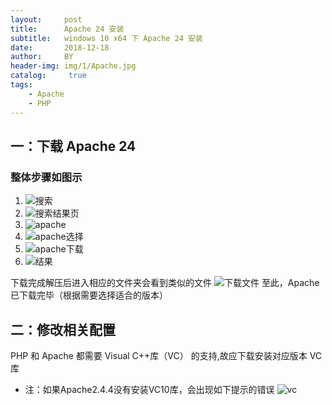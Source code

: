 ```yaml
---
layout:     post
title:      Apache 24 安装
subtitle:   windows 10 x64 下 Apache 24 安装
date:       2018-12-18
author:     BY
header-img: img/1/Apache.jpg
catalog: 	 true
tags:
    - Apache
    - PHP
---
```

## 一：下载 Apache 24
### 整体步骤如图示

1. ![搜索](https://ws2.sinaimg.cn/large/006tNbRwgy1fybvmqquovj31ff0u0hdt.jpg)
2. ![搜索结果页](https://ws4.sinaimg.cn/large/006tNbRwgy1fybvt8lqk0j31220u0wpi.jpg)
3. ![apache](https://ws1.sinaimg.cn/large/006tNbRwgy1fybvuazntsj31mw0u0asg.jpg)
4. ![apache选择](https://ws4.sinaimg.cn/large/006tNbRwgy1fybvuy7a8wj31r50u0aoy.jpg)
5. ![apache下载](https://ws2.sinaimg.cn/large/006tNbRwgy1fybvw0rc0vj315o0u04am.jpg)
6. ![结果](https://ws1.sinaimg.cn/large/006tNbRwgy1fybvwq27xqj31ca0u0gsx.jpg)

下载完成解压后进入相应的文件夹会看到类似的文件
![下载文件](https://ws4.sinaimg.cn/large/006tNbRwgy1fybw3a2t0dj310s0d4q58.jpg)
至此，Apache 已下载完毕（根据需要选择适合的版本）

## 二：修改相关配置
PHP 和 Apache 都需要 Visual C++库（VC） 的支持,故应下载安装对应版本 VC 库
- 注：如果Apache2.4.4没有安装VC10库，会出现如下提示的错误
![vc](https://ws1.sinaimg.cn/large/006tNbRwgy1fybwexk847j30bf03r3yz.jpg)